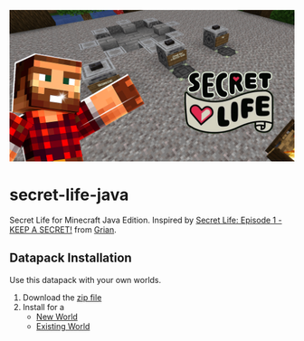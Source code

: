 ![Secret Life](/secret-life-java.png)

# secret-life-java
Secret Life for Minecraft Java Edition. Inspired by [Secret Life: Episode 1 - KEEP A SECRET!](https://www.youtube.com/watch?v=CRlNu1rgJ4w) from [Grian](https://www.youtube.com/@Grian).

## Datapack Installation
Use this datapack with your own worlds.
1. Download the [zip file](https://github.com/kirbycope/secret-life-java/raw/main/secret-life.zip)
1. Install for a
   * [New World](https://minecraft.fandom.com/wiki/Tutorials/Installing_a_data_pack#At_the_creation_of_a_world)
   * [Existing World](https://minecraft.fandom.com/wiki/Tutorials/Installing_a_data_pack#In_an_existing_world)
